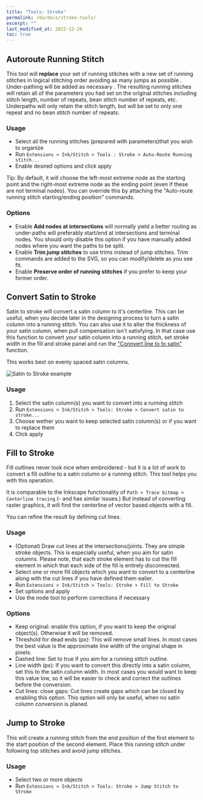 ```yaml
---
title: "Tools: Stroke"
permalink: /da/docs/stroke-tools/
excerpt: ""
last_modified_at: 2022-12-26
toc: true
---
```

## Autoroute Running Stitch

This tool will **replace** your set of running stitches  with a new set of running stitches in logical stitching order avoiding as many jumps as possible . Under-pathing  will be added as necessary  . The resulting running stitches will retain all of the parameters you had set on the original stitches including stitch length, number of repeats, bean stitch number of repeats, etc. Underpaths will only retain the stitch length, but will be set to only one  repeat and no bean stitch number of repeats.

### Usage

- Select all the running stitches (prepared with parameters)that you wish to organize
- Run `Extensions > Ink/Stitch > Tools : Stroke > Auto-Route Running stitch...`
- Enable desired options and click apply

Tip: By default, it will choose the left-most extreme node as the starting point and the right-most extreme node  as the ending point (even if these are not terminal nodes). You can override this by attaching the "Auto-route running stitch starting/ending position" commands.

### Options

- Enable **Add nodes at intersections** will normally yield a better routing as under-paths will preferably start/end at intersections and terminal nodes.  You should only disable this option if you have manually added nodes where you want the paths to be split.
- Enable **Trim jump stitches** to use trims instead of jump stitches. Trim commands are added to the SVG, so you can modify/delete as you see fit.
- Enable **Preserve order of running stitches** if you prefer to keep your former order. 


## Convert Satin to Stroke

Satin to stroke will convert a satin column to it's centerline. This can be useful, when you decide later in the designing process to turn a satin column into a running stitch. You can also use it to alter the thickness of your satin column, when pull compensation isn't satisfying. In that case use this function to convert your satin column into a running stitch, set stroke width in the fill and stroke panel and run the ["Connvert line to to satin"](#convert-line-to-satin) function. 

This works best on evenly spaced satin columns.

![Satin to Stroke example](/assets/images/docs/en/satin_to_stroke.png)

### Usage

1. Select the satin column(s) you want to convert into a running stitch
2. Run `Extensions > Ink/Stitch > Tools: Stroke > Convert satin to stroke...`
3. Choose wether you want to keep selected satin column(s) or if you want to replace them
4. Click apply


## Fill to Stroke

Fill outlines never look nice when embroidered - but it is a lot of work to convert a fill outline to a satin column or a running stitch. This tool helps you with this operation.

It is comparable to the Inkscape functionality of `Path > Trace bitmap > Centerline tracing` (- and has similar issues.) But instead of converting raster graphics, it will find the centerline of vector based objects with a fill.

You can refine the result by defining cut lines.

### Usage

*  (Optional) Draw cut lines at the intersections/joints. They are simple stroke objects. This is especially useful, when you aim for satin columns. Please note, that each stroke element has to cut the fill element in which that each side of the fill is entirely disconnected.
* Select one or more fill objects which you want to convert to a centerline along with the cut lines if you have defined them ealier.</label>
* Run `Extensions > Ink/Stitch > Tools: Stroke > Fill to Stroke`
* Set options and apply
* Use the node tool to perform corrections if necessary

### Options

* Keep original: enable this option, if you want to keep the original object(s). Otherwise it will be removed.
* Threshold for dead ends (px): This will remove small lines. In most cases the best value is the approximate line width of the original shape in pixels.
* Dashed line: Set to true if you aim for a running stitch outline.
* Line width (px): If you want to convert this directly into a satin column, set this to the satin column width. In most cases you would want to keep this value low, so it will be easier to check and correct the outlines before the conversion.
* Cut lines: close gaps: Cut lines create gaps which can be closed by enabling this option. This option will only be useful, when no satin column conversion is planed.

## Jump to Stroke

This will create a running stitch from the end position of the first element to the start position of the second element. Place this running stitch under following top stitches and avoid jump stitches.

### Usage

* Select two or more objects
* Run `Extensions > Ink/Stitch > Tools: Stroke > Jump Stitch to Stroke`
